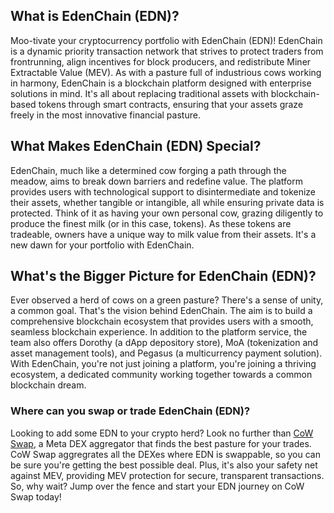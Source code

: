 <h2>What is EdenChain (EDN)?</h2>

<p>Moo-tivate your cryptocurrency portfolio with EdenChain (EDN)! EdenChain is a dynamic priority transaction network that strives to protect traders from frontrunning, align incentives for block producers, and redistribute Miner Extractable Value (MEV). As with a pasture full of industrious cows working in harmony, EdenChain is a blockchain platform designed with enterprise solutions in mind. It's all about replacing traditional assets with blockchain-based tokens through smart contracts, ensuring that your assets graze freely in the most innovative financial pasture.</p>

<h2>What Makes EdenChain (EDN) Special?</h2>

<p>EdenChain, much like a determined cow forging a path through the meadow, aims to break down barriers and redefine value. The platform provides users with technological support to disintermediate and tokenize their assets, whether tangible or intangible, all while ensuring private data is protected. Think of it as having your own personal cow, grazing diligently to produce the finest milk (or in this case, tokens). As these tokens are tradeable, owners have a unique way to milk value from their assets. It's a new dawn for your portfolio with EdenChain.</p>

<h2>What's the Bigger Picture for EdenChain (EDN)?</h2>

<p>Ever observed a herd of cows on a green pasture? There's a sense of unity, a common goal. That's the vision behind EdenChain. The aim is to build a comprehensive blockchain ecosystem that provides users with a smooth, seamless blockchain experience. In addition to the platform service, the team also offers Dorothy (a dApp depository store), MoA (tokenization and asset management tools), and Pegasus (a multicurrency payment solution). With EdenChain, you're not just joining a platform, you're joining a thriving ecosystem, a dedicated community working together towards a common blockchain dream.</p>

<h3>Where can you swap or trade EdenChain (EDN)?</h3>

<p>Looking to add some EDN to your crypto herd? Look no further than <a href="https://swap.cow.fi/" target="_blank" rel="noopener">CoW Swap</a>, a Meta DEX aggregator that finds the best pasture for your trades. CoW Swap aggregrates all the DEXes where EDN is swappable, so you can be sure you're getting the best possible deal. Plus, it's also your safety net against MEV, providing MEV protection for secure, transparent transactions. So, why wait? Jump over the fence and start your EDN journey on CoW Swap today!</p>